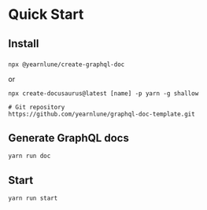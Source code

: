 # Quick Start

## Install

### 
```
npx @yearnlune/create-graphql-doc
```
or
```
npx create-docusaurus@latest [name] -p yarn -g shallow

# Git repository
https://github.com/yearnlune/graphql-doc-template.git
```

## Generate GraphQL docs

```
yarn run doc
```

## Start

```
yarn run start
```